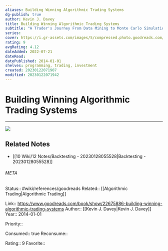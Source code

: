 ```yaml
---
aliases: Building Winning Algorithmic Trading Systems
dg-publish: true
author: Kevin J. Davey
title: Building Winning Algorithmic Trading Systems
subtitle: "A Trader's Journey From Data Mining to Monte Carlo Simulation to Live Trading (Wiley Trading)"
series: 
cover: https://i.gr-assets.com/images/S/compressed.photo.goodreads.com/books/1433273356l/22675886._SX318_.jpg
rating: 9
avgRating: 4.12
dateAdded: 2022-07-21
dateRead: 
datePublished: 2014-01-01
shelves: programming, trading, investment
created: 20230122071907
modified: 20230122071942
---
```

# Building Winning Algorithmic Trading Systems
---
![](https://i.gr-assets.com/images/S/compressed.photo.goodreads.com/books/1433273356l/22675886._SX318_.jpg)

## Related Notes
- [[10 Wiki/12 Notes/Backtesting - 20230128055528\|Backtesting - 20230128055528]]




###### META
Status:: #wiki/references/goodreads
Related:: [[Algorithmic Trading\|Algorithmic Trading]]

Link:: https://www.goodreads.com/book/show/22675886-building-winning-algorithmic-trading-systems
Author:: [[Kevin J. Davey\|Kevin J. Davey]]
Year:: 2014-01-01

Priority:: 

Consumed:: true
Reconsume:: 

Rating:: 9
Favorite:: 
